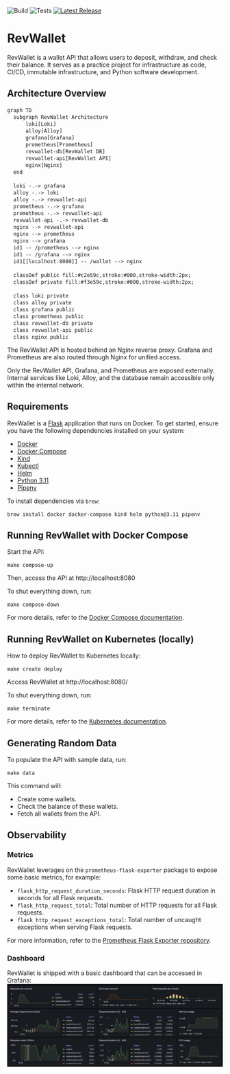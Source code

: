 ![Build](https://github.com/arthurjguerra/revwallet/actions/workflows/build.yaml/badge.svg)
![Tests](https://github.com/arthurjguerra/revwallet/actions/workflows/tests.yaml/badge.svg)
[![Latest Release](https://img.shields.io/github/v/release/arthurjguerra/revwallet?include_prereleases)]([https://github.com/kubernetes/minikube/releases/latest](https://github.com/arthurjguerra/revwallet/releases/latest))

# RevWallet
RevWallet is a wallet API that allows users to deposit, withdraw, and check their balance. It serves as a practice project for infrastructure as code, CI/CD, immutable infrastructure, and Python software development.

## Architecture Overview
```mermaid
graph TD
  subgraph RevWallet Architecture
      loki[Loki]
      alloy[Alloy]
      grafana[Grafana]
      prometheus[Prometheus]
      revwallet-db[RevWallet DB]
      revwallet-api[RevWallet API]
      nginx[Nginx]
  end

  loki -.-> grafana
  alloy -.-> loki
  alloy -.-> revwallet-api
  prometheus -.-> grafana
  prometheus -.-> revwallet-api
  revwallet-api -.-> revwallet-db
  nginx --> revwallet-api
  nginx --> prometheus
  nginx --> grafana
  id1 -- /prometheus --> nginx
  id1 -- /grafana --> nginx
  id1[[localhost:8080]] -- /wallet --> nginx

  classDef public fill:#c2e59c,stroke:#000,stroke-width:2px;
  classDef private fill:#f3e59c,stroke:#000,stroke-width:2px;

  class loki private
  class alloy private
  class grafana public
  class prometheus public
  class revwallet-db private
  class revwallet-api public
  class nginx public
```
The RevWallet API is hosted behind an Nginx reverse proxy. Grafana and Prometheus are also routed through Nginx for unified access.

Only the RevWallet API, Grafana, and Prometheus are exposed externally. Internal services like Loki, Alloy, and the database remain accessible only within the internal network.

## Requirements
RevWallet is a [Flask](https://flask.palletsprojects.com/en/3.0.x/) application that runs on Docker. To get started, ensure you have the following dependencies installed on your system:
- [Docker](https://docs.docker.com/guides/getting-started/)
- [Docker Compose](https://docs.docker.com/compose/gettingstarted/)
- [Kind](https://kind.sigs.k8s.io/docs/user/quick-start/)
- [Kubectl](https://kubernetes.io/docs/reference/kubectl/)
- [Helm](https://helm.sh/docs/intro/quickstart/)
- [Python 3.11](https://www.python.org/downloads/)
- [Pipenv](https://pipenv.pypa.io/en/latest/)

To install dependencies via `brew`:
```
brew install docker docker-compose kind helm python@3.11 pipenv
```

## Running RevWallet with Docker Compose
Start the API:
```
make compose-up
```
Then, access the API at http://localhost:8080

To shut everything down, run:
```
make compose-down
```

For more details, refer to the [Docker Compose documentation](docs/docker-compose.md).

## Running RevWallet on Kubernetes (locally)
How to deploy RevWallet to Kubernetes locally:

```
make create deploy
```

Access RevWallet at http://localhost:8080/

To shut everything down, run:
```
make terminate
```

For more details, refer to the [Kubernetes documentation](docs/k8s-kind.md).

## Generating Random Data
To populate the API with sample data, run:

```
make data
```

This command will:
- Create some wallets.
- Check the balance of these wallets.
- Fetch all wallets from the API.

## Observability

### Metrics
RevWallet leverages on the `prometheus-flask-exporter` package to expose some basic metrics, for example:

- `flask_http_request_duration_seconds`: Flask HTTP request duration in seconds for all Flask requests.
- `flask_http_request_total`: Total number of HTTP requests for all Flask requests.
- `flask_http_request_exceptions_total`: Total number of uncaught exceptions when serving Flask requests.

For more information, refer to the [Prometheus Flask Exporter repository](https://github.com/rycus86/prometheus_flask_exporter).

### Dashboard
RevWallet is shipped with a basic dashboard that can be accessed in Grafana:
![revwallet-dashboard](./docs/img/revwallet-dashboard.png)
